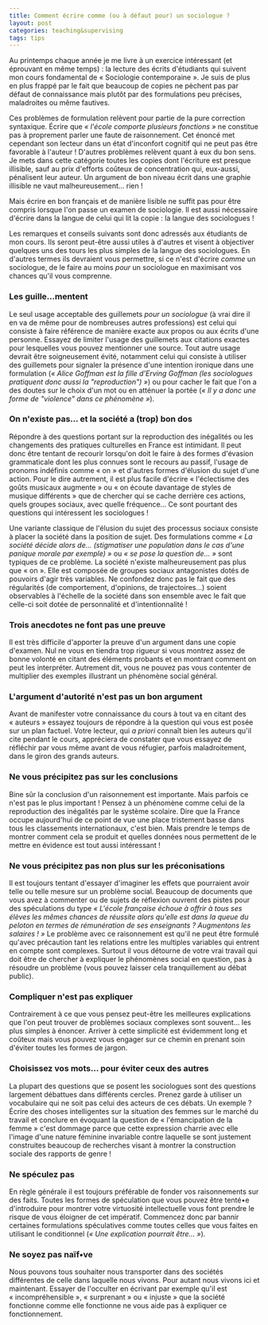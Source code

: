 ```yaml
---
title: Comment écrire comme (ou à défaut pour) un sociologue ?
layout: post
categories: teaching&supervising
tags: tips
---
```


Au printemps chaque année je me livre à un exercice intéressant (et éprouvant en même temps) : la lecture des écrits d'étudiants qui suivent mon cours fondamental de « Sociologie contemporaine ». Je suis de plus en plus frappé par le fait que beaucoup de copies ne pèchent pas par défaut de connaissance mais plutôt par des formulations peu précises, maladroites ou même fautives.

Ces problèmes de formulation relèvent pour partie de la pure correction syntaxique. Écrire que <i>« l'école comporte plusieurs fonctions »</i> ne constitue pas à proprement parler une faute de raisonnement. Cet énoncé met cependant son lecteur dans un état d'inconfort cognitif qui ne peut pas être favorable à l'auteur ! D'autres problèmes relèvent quant à eux du bon sens. Je mets dans cette catégorie toutes les copies dont l'écriture est presque illisible, sauf au prix d'efforts coûteux de concentration qui, eux-aussi, pénalisent leur auteur. Un argument de bon niveau écrit dans une graphie illisible ne vaut malheureusement… rien !

Mais écrire en bon français et de manière lisible ne suffit pas pour être compris lorsque l'on passe un examen de sociologie. Il est aussi nécessaire d'écrire dans la langue de celui qui lit la copie : la langue des sociologues !

Les remarques et conseils suivants sont donc adressés aux étudiants de mon cours. Ils seront peut-être aussi utiles à d'autres et visent à objectiver quelques uns des tours les plus simples de la langue des sociologues. En d'autres termes ils devraient vous permettre, si ce n'est d'écrire <i>comme</i> un sociologue, de le faire au moins <i>pour</i> un sociologue en maximisant vos chances qu'il vous comprenne.

<h3>Les guille…mentent</h3>

Le seul usage acceptable des guillemets <i>pour un sociologue</i> (à vrai dire il en va de même pour de nombreuses autres professions) est celui qui consiste à faire référence de manière exacte aux propos ou aux écrits d'une personne. Essayez de limiter l'usage des guillemets aux citations exactes pour lesquelles vous pouvez mentionner une source. Tout autre usage devrait être soigneusement évité, notamment celui qui consiste à utiliser des guillemets pour signaler la présence d'une intention ironique dans une formulation (<i>« Alice Goffman est la fille d'Erving Goffman (les sociologues pratiquent donc aussi la "reproduction") »</i>) ou pour cacher le fait que l'on a des doutes sur le choix d'un mot ou en atténuer la portée (<i>« Il y a donc une forme de "violence" dans ce phénomène »</i>).

<h3>On n'existe pas… et la société a (trop) bon dos</h3>

Répondre à des questions portant sur la reproduction des inégalités ou les changements des pratiques culturelles en France est intimidant. Il peut donc être tentant de recourir lorsqu'on doit le faire à des formes d'évasion grammaticale dont les plus connues sont le recours au passif, l'usage de pronoms indéfinis comme « on » et d'autres formes d'élusion du sujet d'une action. Pour le dire autrement, il est plus facile d'écrire « l'éclectisme des goûts musicaux augmente » ou « on écoute davantage de styles de musique différents » que de chercher qui se cache derrière ces actions, quels groupes sociaux, avec quelle fréquence… Ce sont pourtant des questions qui intéressent les sociologues !

Une variante classique de l'élusion du sujet des processus sociaux consiste à placer la société dans la position de sujet. Des formulations comme <i>« La société décide alors de… (stigmatiser une population dans le cas d'une panique morale par exemple) »</i> ou <i>« se pose la question de… »</i> sont typiques de ce problème. La société n'existe malheureusement pas plus que « on ». Elle est composée de groupes sociaux antagonistes dotés de pouvoirs d'agir très variables. Ne confondez donc pas le fait que des régularités (de comportement, d'opinions, de trajectoires…) soient observables à l'échelle de la société dans son ensemble avec le fait que celle-ci soit dotée de personnalité et d'intentionnalité !

<h3>Trois anecdotes ne font pas une preuve</h3>

Il est très difficile d'apporter la preuve d'un argument dans une copie d'examen. Nul ne vous en tiendra trop rigueur si vous montrez assez de bonne volonté en citant des éléments probants et en montrant comment on peut les interpréter. Autrement dit, vous ne pouvez pas vous contenter de multiplier des exemples illustrant un phénomène social général.

<h3>L'argument d'autorité n'est pas un bon argument</h3>

Avant de manifester votre connaissance du cours à tout va en citant des « auteurs » essayez toujours de répondre à la question qui vous est posée sur un plan factuel. Votre lecteur, qui <i>a priori</i> connaît bien les auteurs qu'il cite pendant le cours, appréciera de constater que vous essayez de réfléchir par vous même avant de vous réfugier, parfois maladroitement, dans le giron des grands auteurs.

<h3>Ne vous précipitez pas sur les conclusions</h3>

Bine sûr la conclusion d'un raisonnement est importante. Mais parfois ce n'est pas le plus important ! Pensez à un phénomène comme celui de la reproduction des inégalités par le système scolaire. Dire que la France occupe aujourd'hui de ce point de vue une place tristement basse dans tous les classements internationaux, c'est bien. Mais prendre le temps de montrer comment cela se produit et quelles données nous permettent de le mettre en évidence est tout aussi intéressant !

<h3>Ne vous précipitez pas non plus sur les préconisations</h3>

Il est toujours tentant d'essayer d'imaginer les effets que pourraient avoir telle ou telle mesure sur un problème social. Beaucoup de documents que vous avez à commenter ou de sujets de réflexion ouvrent des pistes pour des spéculations du type <i>« L'école française échoue à offrir à tous ses élèves les mêmes chances de réussite alors qu'elle est dans la queue du peloton en termes de rémunération de ses enseignants ? Augmentons les salaires ! »</i> Le problème avec ce raisonnement est qu'il ne peut être formulé qu'avec précaution tant les relations entre les multiples variables qui entrent en compte sont complexes. Surtout il vous détourne de votre vrai travail qui doit être de chercher à expliquer le phénomènes social en question, pas à résoudre un problème (vous pouvez laisser cela tranquillement au débat public).

<h3>Compliquer n'est pas expliquer</h3>

Contrairement à ce que vous pensez peut-être les meilleures explications que l'on peut trouver de problèmes sociaux complexes sont souvent… les plus simples à énoncer. Arriver à cette simplicité est évidemment long et coûteux mais vous pouvez vous engager sur ce chemin en prenant soin d'éviter toutes les formes de jargon.

<h3>Choisissez vos mots… pour éviter ceux des autres</h3>

 La plupart des questions que se posent les sociologues sont des questions largement débattues dans différents cercles. Prenez garde à utiliser un vocabulaire qui ne soit pas celui des acteurs de ces débats. Un exemple ? Écrire des choses intelligentes sur la situation des femmes sur le marché du travail et conclure en évoquant la question de « l'émancipation de la femme » c'est dommage parce que cette expression charrie avec elle l'image d'une nature féminine invariable contre laquelle se sont justement construites beaucoup de recherches visant à montrer la construction sociale des rapports de genre !

<h3>Ne spéculez pas</h3>

En règle générale il est toujours préférable de fonder vos raisonnements sur des faits. Toutes les formes de spéculation que vous pouvez être tenté•e d'introduire pour montrer votre virtuosité intellectuelle vous font prendre le risque de vous éloigner de cet impératif. Commencez donc par bannir certaines formulations spéculatives comme toutes celles que vous faites en utilisant le conditionnel (<i>« Une explication pourrait être… »</i>).

<h3>Ne soyez pas naïf•ve</h3>

Nous pouvons tous souhaiter nous transporter dans des sociétés différentes de celle dans laquelle nous vivons. Pour autant nous vivons ici et maintenant. Essayer de l'occulter en écrivant par exemple qu'il est « incompréhensible », « surprenant » ou « injuste » que la société fonctionne comme elle fonctionne ne vous aide pas à expliquer ce fonctionnement.
